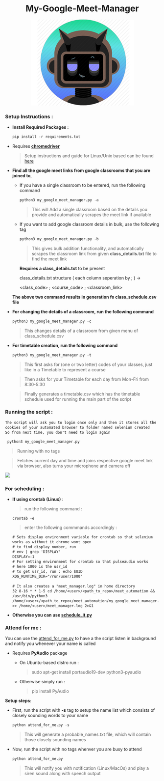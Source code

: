 <h1 align="center"> My-Google-Meet-Manager </h1>

<p align="center">
  <img src="imgs/bot.jpg">
</p>

### Setup Instructions : 



- **Install Required Packages :**

    ```python
    pip install -r requirements.txt
    ```
    
- Requires [**chromedriver**](https://chromedriver.chromium.org/downloads)

    > Setup instructions and guide for Linux/Unix based can be found [here](https://christopher.su/2015/selenium-chromedriver-ubuntu/)




- **Find all the google meet links from google classrooms that you are joined to**, 

    - If you have a single classroom to be entered, run the following command

        ```python
        python3 my_google_meet_manager.py -a 
        ```
        > This will Add a single classroom based on the details you provide and automatically scrapes the meet link if available

    - If you want to add google classroom details in bulk, use the following tag

        ```python
        python3 my_google_meet_manager.py -b 
        ```
        > This gives bulk addition functionality, and automatically scrapes the classroom link from given **class_details.txt** file to find the meet link

        **Requires a class_details.txt** to be present 
        
        class_details.txt structure ( each column seperation by ; ) -> 

        <class_code> ; <course_code> ; <classroom_link>

    **The above two command results in generation fo class_schedule.csv file**

- **For changing the details of a classroom, run the following command**

    ```python
    python3 my_google_meet_manager.py -c 
    ```
    > This changes details of a classroom from given menu of class_schedule.csv

- **For timetable creation, run the following command**

    ```python
    python3 my_google_meet_manager.py -t 
    ```
    > This first asks for (one or two letter) codes of your classes, just like in a Timetable to represent a course

    > Then asks for your Timetable for each day from Mon-Fri from 8:30-5:30 

    > Finally generates a timetable.csv which has the timetable schedule used for running the main part of the script



### Running the script : 



    The script will ask you to login once only and then it stores all the cookies of your automated browser to folder named selenium created
    So from next time, you don't need to login again

   ```python
    python3 my_google_meet_manager.py
   ```

   > Running with no tags 

   > Fetches current day and time and joins respective google meet link via browser, also turns your microphone and camera off 

![](imgs/demo.gif)

### For scheduling : 

- **If using crontab (Linux)** :

  > run the following command : 
  ```
  crontab -e
  ```
  > enter the following commmands accordingly : 

    ```
    # Sets display environment variable for crontab so that selenium works as without it chrome wont open
    # to find display number, run 
    # env | grep 'DISPLAY'
    DISPLAY=:1
    # For setting environment for crontab so that pulseaudio works
    # here 1000 is the usr_id
    # to get usr_id, run : echo $UID
    XDG_RUNTIME_DIR="/run/user/1000"

    # It also creates a "meet_manager.log" in home directory
    32 8-16 * * 1-5 cd /home/<user>/<path_to_repo>/meet_automation && /usr/bin/python3 /home/<user>/<path_to_repo>/meet_automation/my_google_meet_manager.py >> /home/<user>/meet_manager.log 2>&1 
    ```

- **Otherwise you can use [schedule_it.py](https://github.com/happyApe/meet_automation/blob/master/schedule_it.py)**

### Attend for me : 

You can use the [attend_for_me.py](https://github.com/happyApe/meet_automation/blob/master/attend_for_me.py) to have a the script listen in background
and notify you whenever your name is called 

- Requires **PyAudio** package

  - On Ubuntu-based distro run :

    > sudo apt-get install portaudio19-dev python3-pyaudio 

  - Otherwise simply run : 

    > pip install PyAudio

**Setup steps**:

- First, run the script with **-s** tag to setup the name list which consists of closely sounding words to your name

    ```python
    python attend_for_me.py -s 
    ```
    > This will generate a probable_names.txt file, which will contain those closely sounding names 

- Now, run the script with no tags whenver you are busy to attend

    ```python
    python attend_for_me.py 
    ```
    > This will notify you with notification (Linux/MacOs) and play a siren sound along with speech output 

